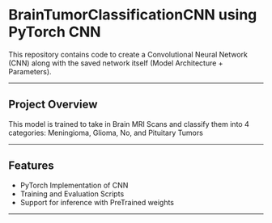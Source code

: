 # BrainTumorClassificationCNN using PyTorch CNN
This repository contains code to create a Convolutional Neural Network (CNN) along with the saved network itself (Model Architecture + Parameters).

---

## Project Overview

This model is trained to take in Brain MRI Scans and classify them into 4 categories: Meningioma, Glioma, No, and Pituitary Tumors

---

## Features

- PyTorch Implementation of CNN
- Training and Evaluation Scripts
- Support for inference with PreTrained weights

---
